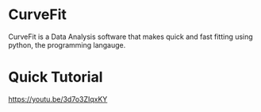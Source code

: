 # CurveFit
CurveFit is a Data Analysis software that makes quick and fast fitting using python, the programming langauge. 


# Quick Tutorial
https://youtu.be/3d7o3ZIqxKY
